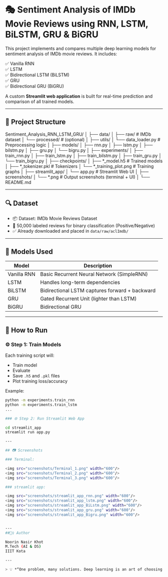 # 🎭 Sentiment Analysis of IMDb Movie Reviews using RNN, LSTM, BiLSTM, GRU & BiGRU

This project implements and compares multiple deep learning models for sentiment analysis of IMDb movie reviews. It includes:

✅ Vanilla RNN  
✅ LSTM  
✅ Bidirectional LSTM (BiLSTM)  
✅ GRU  
✅ Bidirectional GRU (BiGRU)  

A custom **Streamlit web application** is built for real-time prediction and comparison of all trained models.

---

## 📁 Project Structure

Sentiment_Analysis_RNN_LSTM_GRU/
│
├── data/
│ ├── raw/ # IMDb dataset
│ └── processed/ # (optional)
│
├── utils/
│ └── data_loader.py # Preprocessing logic
│
├── models/
│ ├── rnn.py
│ ├── lstm.py
│ ├── bilstm.py
│ ├── gru.py
│ └── bigru.py
│
├── experiments/
│ ├── train_rnn.py
│ ├── train_lstm.py
│ ├── train_bilstm.py
│ ├── train_gru.py
│ └── train_bigru.py
│
├── checkpoints/
│ ├── *_model.h5 # Trained models
│ ├── *_tokenizer.pkl # Tokenizers
│ └── *_training_plot.png # Training graphs
│
├── streamlit_app/
│ └── app.py # Streamlit Web UI
│
├── screenshots/
│ └── *.png # Output screenshots (terminal + UI)
│
└── README.md


---

## 🔍 Dataset

- 📦 Dataset: IMDb Movie Reviews Dataset  
- 📄 50,000 labeled reviews for binary classification (Positive/Negative)
- ✅ Already downloaded and placed in `data/raw/aclImdb/`

---

## 🧠 Models Used

| Model      | Description                                     |
|------------|-------------------------------------------------|
| Vanilla RNN | Basic Recurrent Neural Network (SimpleRNN)      |
| LSTM       | Handles long-term dependencies                  |
| BiLSTM     | Bidirectional LSTM captures forward + backward  |
| GRU        | Gated Recurrent Unit (lighter than LSTM)        |
| BiGRU      | Bidirectional GRU                               |

---

## 🚀 How to Run

### ⚙️ Step 1: Train Models

Each training script will:
- Train model
- Evaluate
- Save `.h5` and `.pkl` files
- Plot training loss/accuracy

Example:
```bash
python -m experiments.train_rnn
python -m experiments.train_lstm
...

### 🌐 Step 2: Run Streamlit Web App

cd streamlit_app
streamlit run app.py

---

## 📷 Screenshots

### Terminal:

<img src="screenshots/Terminal_1.png" width="600"/>
<img src="screenshots/Terminal_2.png" width="600"/>
<img src="screenshots/Terminal_3.png" width="600"/>

### streamlit app:

<img src="screenshots/streamlit_app_rnn.png" width="600"/>
<img src="screenshots/streamlit_app_lstm.png" width="600"/>
<img src="screenshots/streamlit_app_BiLstm.png" width="600"/>
<img src="screenshots/streamlit_app_gru.png" width="600"/>
<img src="screenshots/streamlit_app_Bigru.png" width="600"/>


---
##🙋‍♀️ Author

Noorin Nasir Khot
M.Tech (AI & DS)
IIIT Kota

---

> 💡 *“One problem, many solutions. Deep learning is an art of choosing the best!”*